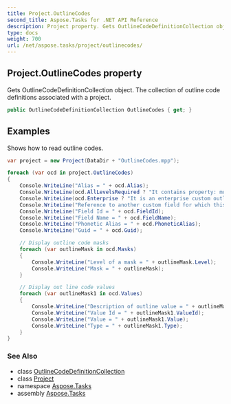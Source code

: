 ```yaml
---
title: Project.OutlineCodes
second_title: Aspose.Tasks for .NET API Reference
description: Project property. Gets OutlineCodeDefinitionCollection object. The collection of outline code definitions associated with a project
type: docs
weight: 700
url: /net/aspose.tasks/project/outlinecodes/
---
```

## Project.OutlineCodes property

Gets OutlineCodeDefinitionCollection object. The collection of outline code definitions associated with a project.

```csharp
public OutlineCodeDefinitionCollection OutlineCodes { get; }
```

## Examples

Shows how to read outline codes.

```csharp
var project = new Project(DataDir + "OutlineCodes.mpp");

foreach (var ocd in project.OutlineCodes)
{
    Console.WriteLine("Alias = " + ocd.Alias);
    Console.WriteLine(ocd.AllLevelsRequired ? "It contains property: must have all levels" : "It does not contain property: must have all levels");
    Console.WriteLine(ocd.Enterprise ? "It is an enterprise custom outline code." : "It is not an enterprise custom outline code.");
    Console.WriteLine("Reference to another custom field for which this outline code definition is an alias is = " + ocd.EnterpriseOutlineCodeAlias);
    Console.WriteLine("Field Id = " + ocd.FieldId);
    Console.WriteLine("Field Name = " + ocd.FieldName);
    Console.WriteLine("Phonetic Alias = " + ocd.PhoneticAlias);
    Console.WriteLine("Guid = " + ocd.Guid);

    // Display outline code masks
    foreach (var outlineMask in ocd.Masks)
    {
        Console.WriteLine("Level of a mask = " + outlineMask.Level);
        Console.WriteLine("Mask = " + outlineMask);
    }

    // Display out line code values
    foreach (var outlineMask1 in ocd.Values)
    {
        Console.WriteLine("Description of outline value = " + outlineMask1.Description);
        Console.WriteLine("Value Id = " + outlineMask1.ValueId);
        Console.WriteLine("Value = " + outlineMask1.Value);
        Console.WriteLine("Type = " + outlineMask1.Type);
    }
}
```

### See Also

* class [OutlineCodeDefinitionCollection](../../outlinecodedefinitioncollection/)
* class [Project](../)
* namespace [Aspose.Tasks](../../project/)
* assembly [Aspose.Tasks](../../../)



